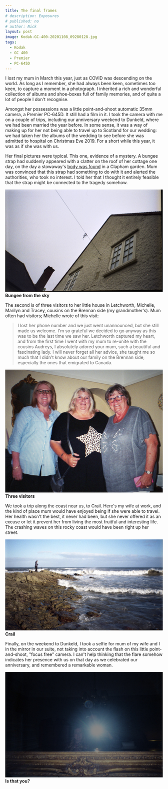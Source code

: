 ```yaml
---
title: The final frames
# description: Exposures
# published: no
# author: Nick
layout: post
image: Kodak-GC-400-20201108_09280128.jpg
tags:
  - Kodak
  - GC 400
  - Premier
  - PC-645D
---
```


I lost my mum in March this year, just as COVID was descending on the world. As long as I remember, she had always been keen, sometimes too keen, to capture a moment in a photograph. I inherited a rich and wonderful collection of albums and shoe-boxes full of family memories, and of quite a lot of people I don't recognise.

Amongst her possessions was a little point-and-shoot automatic 35mm camera, a Premier PC-645D. It still had a film in it. I took the camera with me on a couple of trips, including our anniversary weekend to Dunkeld, where we had been married the year before. In some sense, it was a way of making up for her not being able to travel up to Scotland for our wedding: we had taken her the albums of the wedding to see before she was admitted to hospital on Christmas Eve 2019. For a short while this year, it was as if she was with us.

Her final pictures were typical. This one, evidence of a mystery. A bungee strap had suddenly appeared with a clatter on the roof of her cottage one day, on the day a stowaway's [body was found](https://www.bbc.co.uk/news/uk-england-london-48830212) in a Clapham garden. Mum was convinced that this strap had something to do with it and alerted the authorities, who took no interest. I told her that I thought it entirely feasible that the strap might be connected to the tragedy somehow.

![](/img/Kodak-GC-400-20201108_09280128.jpg)
**Bungee from the sky**

The second is of three visitors to her little house in Letchworth, Michelle, Marilyn and Tracey, cousins on the Brennan side (my grandmother's). Mum often had visitors; Michelle wrote of this visit:

> I lost her phone number and we just went unannounced, but she still made us welcome. I'm so grateful we decided to go anyway as this was to be the last time we saw her. Letchworth captured my heart, and from the first time I went with my mum to re-unite with the cousins Audreys, I absolutely adored your mum, such a beautiful and fascinating lady. I will never forget all her advice, she taught me so much that I didn't know about our family on the Brennan side, especially the ones that emigrated to Canada.

![](/img/Kodak-GC-400-20201108_09232103.jpg)
**Three visitors**

We took a trip along the coast near us, to Crail. Here's my wife at work, and the kind of place mum would have enjoyed being if she were able to travel. Her health wasn't the best, it never had been, but she never offered it as an excuse or let it prevent her from living the most fruitful and interesting life. The crashing waves on this rocky coast would have been right up her street.

![](/img/Kodak-GC-400-20201108_09413090.jpg)
**Crail**

Finally, on the weekend to Dunkeld, I took a selfie for mum of my wife and I in the mirror in our suite, not taking into account the flash on this little point-and-shoot, "focus free" camera. I can't help thinking that the flare somehow indicates her presence with us on that day as we celebrated our anniversary, and remembered a remarkable woman.

![](/img/Kodak-GC-400-20201108_09460354.jpg)
**Is that you?**